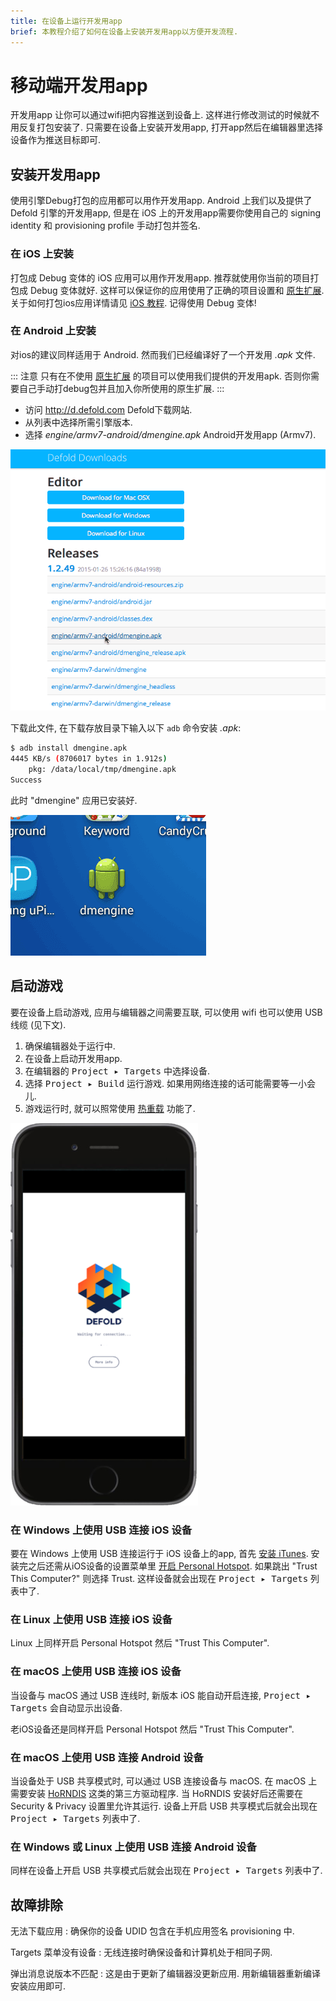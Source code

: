 ```yaml
---
title: 在设备上运行开发用app
brief: 本教程介绍了如何在设备上安装开发用app以方便开发流程.
---
```


# 移动端开发用app

开发用app 让你可以通过wifi把内容推送到设备上. 这样进行修改测试的时候就不用反复打包安装了. 只需要在设备上安装开发用app, 打开app然后在编辑器里选择设备作为推送目标即可.

## 安装开发用app

使用引擎Debug打包的应用都可以用作开发用app. Android 上我们以及提供了 Defold 引擎的开发用app,  但是在 iOS 上的开发用app需要你使用自己的 signing identity 和 provisioning profile 手动打包并签名.

### 在 iOS 上安装

打包成 Debug 变体的 iOS 应用可以用作开发用app. 推荐就使用你当前的项目打包成 Debug 变体就好. 这样可以保证你的应用使用了正确的项目设置和 [原生扩展](/manuals/extensions/). 关于如何打包ios应用详情请见 [iOS 教程](/manuals/ios/#iOS应用打包). 记得使用 Debug 变体!

### 在 Android 上安装

对ios的建议同样适用于 Android. 然而我们已经编译好了一个开发用 *.apk* 文件.

::: 注意
只有在不使用 [原生扩展](/manuals/extensions/) 的项目可以使用我们提供的开发用apk. 否则你需要自己手动打debug包并且加入你所使用的原生扩展.
:::
* 访问 http://d.defold.com Defold下载网站.
* 从列表中选择所需引擎版本.
* 选择 *engine/armv7-android/dmengine.apk* Android开发用app (Armv7).

![Download dmengine](images/dev-app/download_dmengine.png)

下载此文件, 在下载存放目录下输入以下 `adb` 命令安装 *.apk*:

```sh
$ adb install dmengine.apk
4445 KB/s (8706017 bytes in 1.912s)
    pkg: /data/local/tmp/dmengine.apk
Success
```

此时 "dmengine" 应用已安装好.

![dmengine on the device](images/dev-app/dmengine_on_device.png)

## 启动游戏

要在设备上启动游戏, 应用与编辑器之间需要互联, 可以使用 wifi 也可以使用 USB 线缆 (见下文).

1. 确保编辑器处于运行中.
2. 在设备上启动开发用app.
3. 在编辑器的 <kbd>Project ▸ Targets</kbd> 中选择设备.
4. 选择 <kbd>Project ▸ Build</kbd> 运行游戏. 如果用网络连接的话可能需要等一小会儿.
5. 游戏运行时, 就可以照常使用 [热重载](/manuals/hot-reload/) 功能了.

![launch](images/dev-app/launch.png)

### 在 Windows 上使用 USB 连接 iOS 设备

要在 Windows 上使用 USB 连接运行于 iOS 设备上的app, 首先 [安装 iTunes](https://www.apple.com/lae/itunes/download/). 安装完之后还需从iOS设备的设置菜单里 [开启 Personal Hotspot](https://support.apple.com/en-us/HT204023). 如果跳出 "Trust This Computer?" 则选择 Trust. 这样设备就会出现在 <kbd>Project ▸ Targets</kbd> 列表中了.

### 在 Linux 上使用 USB 连接 iOS 设备

Linux 上同样开启 Personal Hotspot 然后 "Trust This Computer".

### 在 macOS 上使用 USB 连接 iOS 设备

当设备与 macOS 通过 USB 连线时, 新版本 iOS 能自动开启连接,  <kbd>Project ▸ Targets</kbd> 会自动显示出设备.

老iOS设备还是同样开启 Personal Hotspot 然后 "Trust This Computer".

### 在 macOS 上使用 USB 连接 Android 设备

当设备处于 USB 共享模式时,  可以通过 USB 连接设备与 macOS. 在 macOS 上需要安装 [HoRNDIS](https://joshuawise.com/horndis#available_versions) 这类的第三方驱动程序. 当 HoRNDIS 安装好后还需要在 Security & Privacy 设置里允许其运行. 设备上开启 USB 共享模式后就会出现在 <kbd>Project ▸ Targets</kbd> 列表中了.

### 在 Windows 或 Linux 上使用 USB 连接 Android 设备

同样在设备上开启 USB 共享模式后就会出现在 <kbd>Project ▸ Targets</kbd> 列表中了.

## 故障排除

无法下载应用
: 确保你的设备 UDID 包含在手机应用签名 provisioning 中.

Targets 菜单没有设备
: 无线连接时确保设备和计算机处于相同子网.

弹出消息说版本不匹配
: 这是由于更新了编辑器没更新应用. 用新编辑器重新编译安装应用即可.
